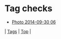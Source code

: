 <!--
title: Tag checks
date: 2020-06-28T15:00:41.383Z
tags:
-->
# Tag checks

 * [Photo 2014-09-30 06](98790880052.md)

| [Tags](tags.md) | [Top](index.md) |
